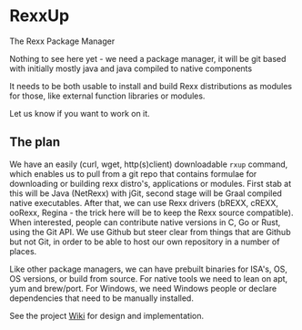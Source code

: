 # RexxUp
The Rexx Package Manager

Nothing to see here yet - we need a package manager, it will be git based with initially mostly java and java compiled to native components

It needs to be both usable to install and build Rexx distributions as modules for those, like external function libraries or modules.

Let us know if you want to work on it.

## The plan
We have an easily (curl, wget, http(s)client) downloadable `rxup` command, which enables us to pull from a git repo that contains formulae for downloading or building rexx distro's, applications or modules. First stab at this will be Java (NetRexx) with jGit, second stage will be Graal compiled native executables. After that, we can use Rexx drivers (bREXX, cREXX, ooRexx, Regina - the trick here will be to keep the Rexx source compatible). When interested, people can contribute native versions in C, Go or Rust, using the Git API. We use Github but steer clear from things that are Github but not Git, in order to be able to host our own repository in a number of places.

Like other package managers, we can have prebuilt binaries for ISA's, OS, OS versions, or build from source. For native tools we need to lean on apt, yum and brew/port. For Windows, we need Windows people or declare dependencies that need to be manually installed.

See the project [Wiki](https://github.com/RexxLA/RexxUp/wiki) for design and implementation.
